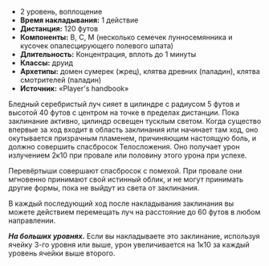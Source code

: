 -   2 уровень, воплощение
-   **Время накладывания:** 1 действие
-   **Дистанция:** 120 футов
-   **Компоненты:** В, С, М (несколько семечек лунносемянника и кусочек опалесцирующего полевого шпата)
-   **Длительность:** Концентрация, вплоть до 1 минуты
-   **Классы:** друид
-   **Архетипы:** домен сумерек (жрец), клятва древних (паладин), клятва смотрителей (паладин)
-   **Источник:** «Player's handbook»

Бледный серебристый луч сияет в цилиндре с радиусом 5 футов и высотой 40 футов с центром на точке в пределах дистанции. Пока заклинание активно, цилиндр освещен тусклым светом. Когда существо впервые за ход входит в область заклинания или начинает там ход, оно окутывается призрачным пламенем, причиняющим настоящую боль, и должно совершить спасбросок Телосложения. Оно получает урон излучением 2к10 при провале или половину этого урона при успехе.

Перевёртыши совершают спасбросок с помехой. При провале они мгновенно принимают свой истинный облик, и не могут принимать другие формы, пока не выйдут из света от заклинания.

В каждый последующий ход после накладывания заклинания вы можете действием перемещать луч на расстояние до 60 футов в любом направлении.

**_На больших уровнях._** Если вы накладываете это заклинание, используя ячейку 3-го уровня или выше, урон увеличивается на 1к10 за каждый уровень ячейки выше второго.